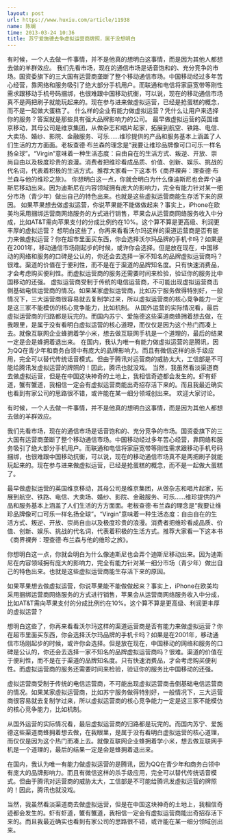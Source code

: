 ```yaml
---
layout: post
url: https://www.huxiu.com/article/11938
name: 陈斓
time: 2013-03-24 10:36
title: 苏宁爱施德去争虚拟运营商牌照，属于没想明白
---
```

有时候，一个人去做一件事情，并不是他真的想明白这事情，而是因为其他人都想去做的羊群效应。 我们先看市场，现在的通信市场是话音饱和的、充分竞争的市场。国资委旗下的三大国有运营商垄断了整个移动通信市场。中国移动经过多年苦心经营，靠网络和服务吸引了绝大部分手机用户。而联通和电信将家庭宽带等刚性需求跟移动手机号码捆绑，也很难跟中国移动抗衡，可以说，现在的移动通信市场真不是两把刷子就能玩起来的。现在参与进来做虚拟运营，已经是抢蛋糕的概念，而不是一起做大蛋糕了。 什么样的企业有能力做虚拟运营？凭什么让用户来选择你的服务？答案就是那些具有强大品牌影响力的公司。 最早做虚拟运营的英国维京移动，其母公司是维京集团，从做杂志和唱片起家，拓展到航空、铁路、电信、大卖场、婚纱、影院、金融服务、可乐……维珍提供的产品和服务基本上涵盖了人们生活的方方面面。老板查德·布兰森的理念是“我要让维珍品牌像可口可乐一样名扬全球”。“Virgin”意味着一种生活态度：自由自在的生活方式、叛逆、开放、崇尚自由以及极度珍贵的浪漫。消费者把维珍看成品质、价值、创新、娱乐、挑战的代名词，代表着积极的生活方式。推荐大家看一下这本书《商界裸奔：理查德·布兰森与他的维珍之旅》。 你想明白这一点，你就会明白为什么像迪斯尼也会弄个迪斯尼移动出来。因为迪斯尼在内容领域拥有庞大的影响力，完全有能力针对某一细分市场（青少年）做出自己的特色出来。也就是这些虚拟运营商能生存活下来的原因。 如果苹果想去做虚拟运营，你说苹果能不能做做起来？事实上，iPhone在欧美均采用捆绑运营商网络服务的方式进行销售，苹果会从运营商网络服务收入中分成，比如AT&T需向苹果支付的分成比例约在10%。这个算不算是更高级、利润更丰厚的虚拟运营？ 想明白这些了，你再来看看沃尔玛这样的渠道运营商是否有能力来做虚拟运营？你在超市里面买东西，你会选择沃尔玛品牌的手机卡吗？如果是在2001年，移动通信市场刚起步的时候，或许你会选择。但是放在现在，中国移动的网络和服务的口碑是公认的，你还会去选择一家不知名的品牌虚拟运营商吗？很难。渠道的价值在于便利性，而不是在于渠道的品牌知名度。只有快速消费品，才会考虑购买便利性。而虚拟运营商的服务还需要时间来检验，验证你的服务比中国移动的还强。 虚拟运营商受制于传统的电信运营商，不可能出现虚拟运营商击倒基础电信运营商的情况。如果某家虚拟运营商，比如苏宁服务做得特别好，一般情况下，三大运营商很容易就去复制学过来，所以虚拟运营商的核心竞争能力一定是这三家不能模仿的核心竞争能力，比如机制。 从国外运营的实际情况看，最后虚拟运营商的归路都是玩完的。而国内苏宁、爱施德这些渠道商蜂拥着想去做，在我眼里，是属于没有看明白虚拟运营的核心道理，而仅仅是因为这个热门而凑上去。就像互联网企业蜂拥着学小米，想去做互联网手机是一个道理的，最后的结果一定是会是蜂拥着退出来。 在国内，我认为唯一有能力做虚拟运营的是腾讯，因为QQ在青少年和商务白领中有庞大的品牌影响力。而且有微信这样的杀手级应用，完全可以替代传统话音模式。但由于腾讯对运营商的威胁太大，工信部是不可能给腾讯发虚拟运营的牌照的！因此，腾讯也就没戏。 当然，我虽然看淡渠道商去做虚拟运营，但是在中国这块神奇的土地上，我相信奇迹都会发生的。虾有虾道，蟹有蟹道，我相信一定会有虚拟运营商能出奇招存活下来的。而且我最近确实也看到有家公司的思路很不错，或许能在某一细分领域创出来。 欢迎大家讨论。

有时候，一个人去做一件事情，并不是他真的想明白这事情，而是因为其他人都想去做的羊群效应。

我们先看市场，现在的通信市场是话音饱和的、充分竞争的市场。国资委旗下的三大国有运营商垄断了整个移动通信市场。中国移动经过多年苦心经营，靠网络和服务吸引了绝大部分手机用户。而联通和电信将家庭宽带等刚性需求跟移动手机号码捆绑，也很难跟中国移动抗衡，可以说，现在的移动通信市场真不是两把刷子就能玩起来的。现在参与进来做虚拟运营，已经是抢蛋糕的概念，而不是一起做大蛋糕了。

最早做虚拟运营的英国维京移动，其母公司是维京集团，从做杂志和唱片起家，拓展到航空、铁路、电信、大卖场、婚纱、影院、金融服务、可乐……维珍提供的产品和服务基本上涵盖了人们生活的方方面面。老板查德·布兰森的理念是“我要让维珍品牌像可口可乐一样名扬全球”。“Virgin”意味着一种生活态度：自由自在的生活方式、叛逆、开放、崇尚自由以及极度珍贵的浪漫。消费者把维珍看成品质、价值、创新、娱乐、挑战的代名词，代表着积极的生活方式。推荐大家看一下这本书《商界裸奔：理查德·布兰森与他的维珍之旅》。

你想明白这一点，你就会明白为什么像迪斯尼也会弄个迪斯尼移动出来。因为迪斯尼在内容领域拥有庞大的影响力，完全有能力针对某一细分市场（青少年）做出自己的特色出来。也就是这些虚拟运营商能生存活下来的原因。

如果苹果想去做虚拟运营，你说苹果能不能做做起来？事实上，iPhone在欧美均采用捆绑运营商网络服务的方式进行销售，苹果会从运营商网络服务收入中分成，比如AT&T需向苹果支付的分成比例约在10%。这个算不算是更高级、利润更丰厚的虚拟运营？

想明白这些了，你再来看看沃尔玛这样的渠道运营商是否有能力来做虚拟运营？你在超市里面买东西，你会选择沃尔玛品牌的手机卡吗？如果是在2001年，移动通信市场刚起步的时候，或许你会选择。但是放在现在，中国移动的网络和服务的口碑是公认的，你还会去选择一家不知名的品牌虚拟运营商吗？很难。渠道的价值在于便利性，而不是在于渠道的品牌知名度。只有快速消费品，才会考虑购买便利性。而虚拟运营商的服务还需要时间来检验，验证你的服务比中国移动的还强。

虚拟运营商受制于传统的电信运营商，不可能出现虚拟运营商击倒基础电信运营商的情况。如果某家虚拟运营商，比如苏宁服务做得特别好，一般情况下，三大运营商很容易就去复制学过来，所以虚拟运营商的核心竞争能力一定是这三家不能模仿的核心竞争能力，比如机制。

从国外运营的实际情况看，最后虚拟运营商的归路都是玩完的。而国内苏宁、爱施德这些渠道商蜂拥着想去做，在我眼里，是属于没有看明白虚拟运营的核心道理，而仅仅是因为这个热门而凑上去。就像互联网企业蜂拥着学小米，想去做互联网手机是一个道理的，最后的结果一定是会是蜂拥着退出来。

在国内，我认为唯一有能力做虚拟运营的是腾讯，因为QQ在青少年和商务白领中有庞大的品牌影响力。而且有微信这样的杀手级应用，完全可以替代传统话音模式。但由于腾讯对运营商的威胁太大，工信部是不可能给腾讯发虚拟运营的牌照的！因此，腾讯也就没戏。

当然，我虽然看淡渠道商去做虚拟运营，但是在中国这块神奇的土地上，我相信奇迹都会发生的。虾有虾道，蟹有蟹道，我相信一定会有虚拟运营商能出奇招存活下来的。而且我最近确实也看到有家公司的思路很不错，或许能在某一细分领域创出来。

